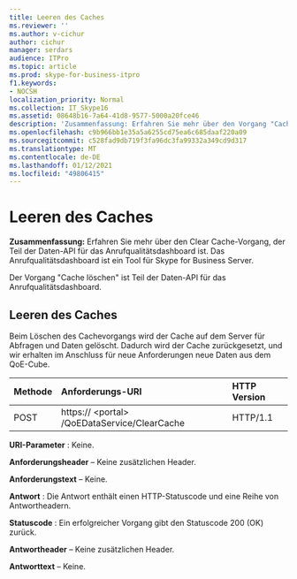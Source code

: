```yaml
---
title: Leeren des Caches
ms.reviewer: ''
ms.author: v-cichur
author: cichur
manager: serdars
audience: ITPro
ms.topic: article
ms.prod: skype-for-business-itpro
f1.keywords:
- NOCSH
localization_priority: Normal
ms.collection: IT_Skype16
ms.assetid: 08648b16-7a64-41d8-9577-5000a20fce46
description: 'Zusammenfassung: Erfahren Sie mehr über den Vorgang "Cache löschen", der Teil der Daten-API für das Anrufqualitätsdashboard ist. Das Anrufqualitätsdashboard ist ein Tool für Skype for Business Server.'
ms.openlocfilehash: c9b966bb1e35a5a6255cd75ea6c685daaf220a09
ms.sourcegitcommit: c528fad9db719f3fa96dc3fa99332a349cd9d317
ms.translationtype: MT
ms.contentlocale: de-DE
ms.lasthandoff: 01/12/2021
ms.locfileid: "49806415"
---
```

# <a name="clear-cache"></a>Leeren des Caches
 
**Zusammenfassung:** Erfahren Sie mehr über den Clear Cache-Vorgang, der Teil der Daten-API für das Anrufqualitätsdashboard ist. Das Anrufqualitätsdashboard ist ein Tool für Skype for Business Server.
  
Der Vorgang "Cache löschen" ist Teil der Daten-API für das Anrufqualitätsdashboard.
  
## <a name="clear-cache"></a>Leeren des Caches

Beim Löschen des Cachevorgangs wird der Cache auf dem Server für Abfragen und Daten gelöscht. Dadurch wird der Cache zurückgesetzt, und wir erhalten im Anschluss für neue Anforderungen neue Daten aus dem QoE-Cube.
  

|**Methode**|**Anforderungs-URI**|**HTTP Version**|
|:-----|:-----|:-----|
|POST  <br/> |https:// \<portal\> /QoEDataService/ClearCache  <br/> |HTTP/1.1  <br/> |
   
 **URI-Parameter** : Keine.
  
 **Anforderungsheader** – Keine zusätzlichen Header.
  
 **Anforderungstext** – Keine.
  
 **Antwort** : Die Antwort enthält einen HTTP-Statuscode und eine Reihe von Antwortheadern.
  
 **Statuscode** : Ein erfolgreicher Vorgang gibt den Statuscode 200 (OK) zurück.
  
 **Antwortheader** – Keine zusätzlichen Header.
  
 **Antworttext** – Keine.
  

